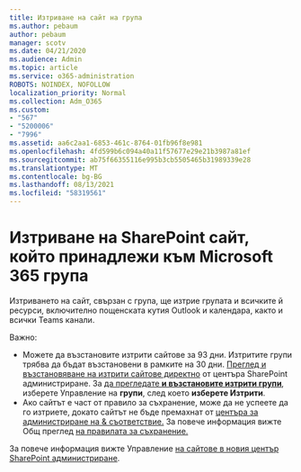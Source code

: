 ```yaml
---
title: Изтриване на сайт на група
ms.author: pebaum
author: pebaum
manager: scotv
ms.date: 04/21/2020
ms.audience: Admin
ms.topic: article
ms.service: o365-administration
ROBOTS: NOINDEX, NOFOLLOW
localization_priority: Normal
ms.collection: Adm_O365
ms.custom:
- "567"
- "5200006"
- "7996"
ms.assetid: aa6c2aa1-6853-461c-8764-01fb96f8e981
ms.openlocfilehash: 4fd599b6c094a40a11f57677e29e21b3987a81ef
ms.sourcegitcommit: ab75f66355116e995b3cb5505465b31989339e28
ms.translationtype: MT
ms.contentlocale: bg-BG
ms.lasthandoff: 08/13/2021
ms.locfileid: "58319561"
---
```

# <a name="delete-a-sharepoint-site-that-belongs-to-a-microsoft-365-group"></a>Изтриване на SharePoint сайт, който принадлежи към Microsoft 365 група

Изтриването на сайт, свързан с група, ще изтрие групата и всичките й ресурси, включително пощенската кутия Outlook и календара, както и всички Teams канали.
  
Важно:

- Можете да възстановите изтрити сайтове за 93 дни. Изтритите групи трябва да бъдат възстановени в рамките на 30 дни. [Преглед и възстановяване на изтрити сайтове директно](https://admin.microsoft.com/sharepoint?page=recyclebin&modern=true) от центъра SharePoint администриране. За [да прегледате **и възстановите изтрити групи**](https://admin.microsoft.com/Adminportal/Home?source=applauncher#/deletedgroups), изберете Управление на **групи**, след което **изберете Изтрити**.
- Ако сайтът е част от правило за съхранение, може да не успеете да го изтриете, докато сайтът не бъде премахнат от [центъра за администриране на & съответствие.](https://protection.office.com/?rfr=AdminCenter#/retention) За повече информация вижте Общ преглед [на правилата за съхранение.](https://docs.microsoft.com/microsoft-365/compliance/retention-policies)
  
За повече информация вижте Управление [на сайтове в новия център SharePoint администриране](https://docs.microsoft.com/sharepoint/manage-sites-in-new-admin-center).
